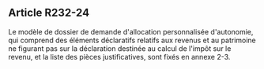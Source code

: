 ## Article R232-24

Le modèle de dossier de demande d'allocation personnalisée d'autonomie, qui comprend des éléments
déclaratifs relatifs aux revenus et au patrimoine ne figurant pas sur la déclaration destinée au calcul de
l'impôt sur le revenu, et la liste des pièces justificatives, sont fixés en annexe 2-3.

